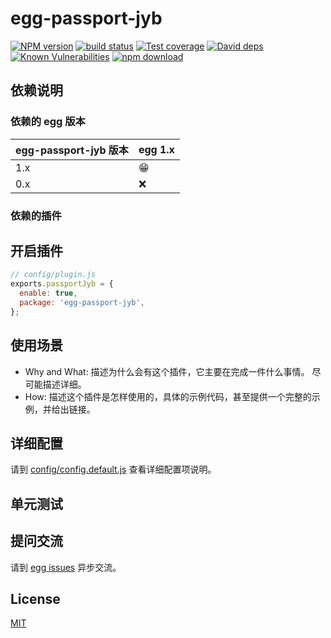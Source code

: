 # egg-passport-jyb

[![NPM version][npm-image]][npm-url]
[![build status][travis-image]][travis-url]
[![Test coverage][codecov-image]][codecov-url]
[![David deps][david-image]][david-url]
[![Known Vulnerabilities][snyk-image]][snyk-url]
[![npm download][download-image]][download-url]

[npm-image]: https://img.shields.io/npm/v/egg-passport-jyb.svg?style=flat-square
[npm-url]: https://npmjs.org/package/egg-passport-jyb
[travis-image]: https://img.shields.io/travis/eggjs/egg-passport-jyb.svg?style=flat-square
[travis-url]: https://travis-ci.org/eggjs/egg-passport-jyb
[codecov-image]: https://img.shields.io/codecov/c/github/eggjs/egg-passport-jyb.svg?style=flat-square
[codecov-url]: https://codecov.io/github/eggjs/egg-passport-jyb?branch=master
[david-image]: https://img.shields.io/david/eggjs/egg-passport-jyb.svg?style=flat-square
[david-url]: https://david-dm.org/eggjs/egg-passport-jyb
[snyk-image]: https://snyk.io/test/npm/egg-passport-jyb/badge.svg?style=flat-square
[snyk-url]: https://snyk.io/test/npm/egg-passport-jyb
[download-image]: https://img.shields.io/npm/dm/egg-passport-jyb.svg?style=flat-square
[download-url]: https://npmjs.org/package/egg-passport-jyb

<!--
Description here.
-->

## 依赖说明

### 依赖的 egg 版本

egg-passport-jyb 版本 | egg 1.x
--- | ---
1.x | 😁
0.x | ❌

### 依赖的插件
<!--

如果有依赖其它插件，请在这里特别说明。如

- security
- multipart

-->

## 开启插件

```js
// config/plugin.js
exports.passportJyb = {
  enable: true,
  package: 'egg-passport-jyb',
};
```

## 使用场景

- Why and What: 描述为什么会有这个插件，它主要在完成一件什么事情。
尽可能描述详细。
- How: 描述这个插件是怎样使用的，具体的示例代码，甚至提供一个完整的示例，并给出链接。

## 详细配置

请到 [config/config.default.js](config/config.default.js) 查看详细配置项说明。

## 单元测试

<!-- 描述如何在单元测试中使用此插件，例如 schedule 如何触发。无则省略。-->

## 提问交流

请到 [egg issues](https://github.com/eggjs/egg/issues) 异步交流。

## License

[MIT](LICENSE)
